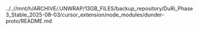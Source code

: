 ../..//mnt/h/ARCHIVE/.UNWRAP/13GB_FILES/backup_repository/DuRi_Phase3_Stable_2025-08-03/cursor_extension/node_modules/dunder-proto/README.md